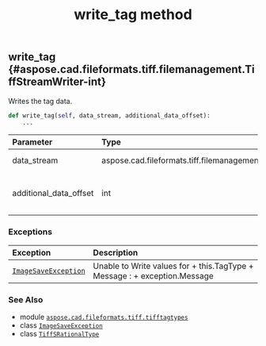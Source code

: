 ﻿---
title: write_tag method
second_title: Aspose.CAD for Python via .NET API References
description: 
type: docs
weight: 60
url: /aspose.cad.fileformats.tiff.tifftagtypes/tiffsrationaltype/write_tag/
is_root: false
---

## write_tag {#aspose.cad.fileformats.tiff.filemanagement.TiffStreamWriter-int}

Writes the tag data.



```python
def write_tag(self, data_stream, additional_data_offset):
    ...
```


| Parameter | Type | Description |
| :- | :- | :- |
| data_stream | aspose.cad.fileformats.tiff.filemanagement.TiffStreamWriter | The data stream. |
| additional_data_offset | int | The offset to write additional data to. |
### Exceptions
| Exception | Description |
| :- | :- |
| [`ImageSaveException`](/cad/python-net/aspose.cad.cadexceptions/imagesaveexception) | Unable to Write values for  + this.TagType +  Message :  + exception.Message |





### See Also
* module [`aspose.cad.fileformats.tiff.tifftagtypes`](../../)
* class [`ImageSaveException`](/cad/python-net/aspose.cad.cadexceptions/imagesaveexception)
* class [`TiffSRationalType`](/cad/python-net/aspose.cad.fileformats.tiff.tifftagtypes/tiffsrationaltype)
